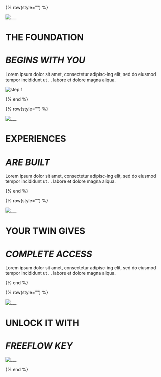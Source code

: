 <!-- section 1 (step 1) -->

{% row(style="") %}

![___](ecosystem/___.png)

# THE FOUNDATION

# _BEGINS WITH YOU_

Lorem ipsum dolor sit amet, consectetur adipisc-ing elit, sed do eiusmod tempor incididunt ut . . labore et dolore magna aliqua. 

![step 1](ecosystem/FF_ecosystem_1.png.png)

{% end %}

<!-- section 2 (step 2) -->

{% row(style="") %}

![___](ecosystem/___.png)

# EXPERIENCES

# _ARE BUILT_

Lorem ipsum dolor sit amet, consectetur adipisc-ing elit, sed do eiusmod tempor incididunt ut . . labore et dolore magna aliqua. 

{% end %}

<!-- section 3 (step 3) -->

{% row(style="") %}

![___](ecosystem/___.png)

# YOUR TWIN GIVES

# _COMPLETE ACCESS_

Lorem ipsum dolor sit amet, consectetur adipisc-ing elit, sed do eiusmod tempor incididunt ut . . labore et dolore magna aliqua. 

{% end %}

<!-- section 4 (step 4) -->

{% row(style="") %}

![___](ecosystem/___.png)

# UNLOCK IT WITH

# _FREEFLOW KEY_

![___](ecosystem/___.png)

{% end %}